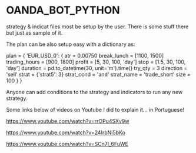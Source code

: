 # OANDA_BOT_PYTHON

strategy & indicat files most be setup by the user. There is some stuff there but just as sample of it.

The plan can be also setup easy with a dictionary as:

plan = {
    'EUR_USD_0': {
        atr = 0.00750
        break_lunch = [1100, 1500]
        trading_hours = [900, 1800]
        profit = [5, 30, 100, 'day']
        stop = [1.5, 30, 100, 'day']
        duration = pd.to_datetime(30, unit='m').time()
        try_qty = 3
        direction = 'sell'
        strat = {'strat5': 3}
        strat_cond = 'and'
        strat_name = 'trade_short'
        size = 100
    }
}


Anyone can add conditions to the strategy and indicators to run any new strategy.

Some links below of videos on Youtube I did to explain it... in Portuguese!

https://www.youtube.com/watch?v=rrOPu4SXv9w

https://www.youtube.com/watch?v=24IrbNi5bKo

https://www.youtube.com/watch?v=SCn7l_6FuWE
